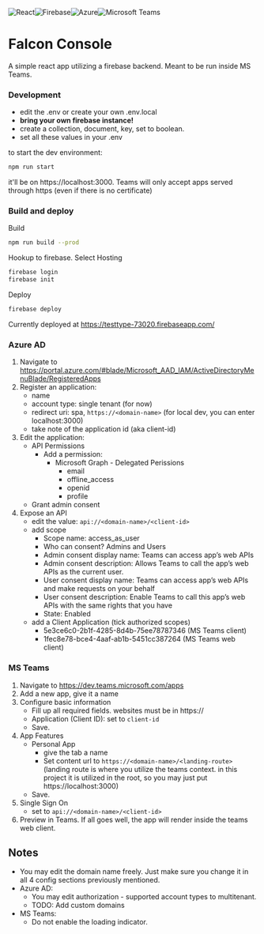 ![React](https://img.shields.io/badge/react-%2320232a.svg?style=for-the-badge&logo=react&logoColor=%2361DAFB)![Firebase](https://img.shields.io/badge/firebase-%23039BE5.svg?style=for-the-badge&logo=firebase)![Azure](https://img.shields.io/badge/azure-%230072C6.svg?style=for-the-badge&logo=microsoftazure&logoColor=white)![Microsoft Teams](https://img.shields.io/badge/Microsoft_Teams-0078D4.svg?style=for-the-badge&color=6264A7&logo=Microsoft%20Teams&logoColor=white)

# Falcon Console

A simple react app utilizing a firebase backend. Meant to be run inside MS Teams.

### Development

-   edit the .env or create your own .env.local
-   **bring your own firebase instance!**
-   create a collection, document, key, set to boolean.
-   set all these values in your .env

to start the dev environment:

```bash
npm run start
```

it'll be on https://localhost:3000. Teams will only accept apps served through https (even if there is no certificate)

### Build and deploy

Build

```bash
npm run build --prod
```

Hookup to firebase. Select Hosting

```bash
firebase login
firebase init
```

Deploy

```bash
firebase deploy
```

Currently deployed at https://testtype-73020.firebaseapp.com/

### Azure AD

1. Navigate to https://portal.azure.com/#blade/Microsoft_AAD_IAM/ActiveDirectoryMenuBlade/RegisteredApps
2. Register an application:
    - name
    - account type: single tenant (for now)
    - redirect uri: spa, `https://<domain-name>` (for local dev, you can enter localhost:3000)
    - take note of the application id (aka client-id)
3. Edit the application:
    - API Permissions
        - Add a permission:
            - Microsoft Graph - Delegated Perissions
                - email
                - offline_access
                - openid
                - profile
    - Grant admin consent
4. Expose an API
    - edit the value: `api://<domain-name>/<client-id>`
    - add scope
        - Scope name: access_as_user
        - Who can consent? Admins and Users
        - Admin consent display name: Teams can access app’s web APIs
        - Admin consent description: Allows Teams to call the app’s web APIs as the current user.
        - User consent display name: Teams can access app’s web APIs and make requests on your behalf
        - User consent description: Enable Teams to call this app’s web APIs with the same rights that you have
        - State: Enabled
    - add a Client Application (tick authorized scopes)
        - 5e3ce6c0-2b1f-4285-8d4b-75ee78787346 (MS Teams client)
        - 1fec8e78-bce4-4aaf-ab1b-5451cc387264 (MS Teams web client)

### MS Teams

1. Navigate to https://dev.teams.microsoft.com/apps
2. Add a new app, give it a name
3. Configure basic information
    - Fill up all required fields. websites must be in https://
    - Application (Client ID): set to `client-id`
    - Save.
4. App Features
    - Personal App
        - give the tab a name
        - Set content url to `https://<domain-name>/<landing-route>` (landing route is where you utilize the teams context. in this project it is utilized in the root, so you may just put https://localhost:3000)
    - Save.
5. Single Sign On
    - set to `api://<domain-name>/<client-id>`
6. Preview in Teams. If all goes well, the app will render inside the teams web client.

## Notes

-   You may edit the domain name freely. Just make sure you change it in all 4 config sections previously mentioned.
-   Azure AD:
    -   You may edit authorization - supported account types to multitenant.
    -   TODO: Add custom domains
-   MS Teams:
    -   Do not enable the loading indicator.

